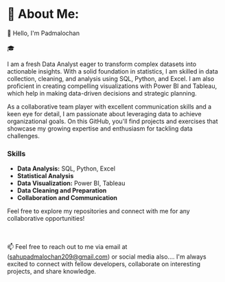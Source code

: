 # 💫 About Me:
👋 Hello, I'm Padmalochan<br><br>🎓 

I am a fresh Data Analyst eager to transform complex datasets into actionable insights. With a solid foundation in statistics, I am skilled in data collection, cleaning, and analysis using SQL, Python, and Excel. I am also proficient in creating compelling visualizations with Power BI and Tableau, which help in making data-driven decisions and strategic planning.

As a collaborative team player with excellent communication skills and a keen eye for detail, I am passionate about leveraging data to achieve organizational goals. On this GitHub, you'll find projects and exercises that showcase my growing expertise and enthusiasm for tackling data challenges.

### Skills
- **Data Analysis:** SQL, Python, Excel
- **Statistical Analysis**
- **Data Visualization:** Power BI, Tableau
- **Data Cleaning and Preparation**
- **Collaboration and Communication**

Feel free to explore my repositories and connect with me for any collaborative opportunities!


<br><br>📫 Feel free to reach out to me via email at (sahupadmalochan209@gmail.com)  or social media also.... I'm always excited to connect with fellow developers, collaborate on interesting projects, and share knowledge.



              



<!-- Proudly created with GPRM ( https://gprm.itsvg.in ) -->
